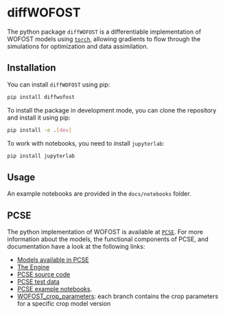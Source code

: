 # diffWOFOST

The python package `diffWOFOST` is a differentiable implementation of WOFOST models using [`torch`](https://pytorch.org/),
allowing gradients to flow through the simulations for optimization and data assimilation.

## Installation

You can install `diffWOFOST` using pip:

```bash
pip install diffwofost
```

To install the package in development mode, you can clone the repository and
install it using pip:

```bash
pip install -e .[dev]
```

To work with notebooks, you need to install `jupyterlab`:

```bash
pip install jupyterlab
```

## Usage

An example notebooks are provided in the `docs/notebooks` folder.

## PCSE

The python implementation of WOFOST is available at
[`PCSE`](https://pcse.readthedocs.io/en/stable/). For more information about the
models, the functional components of PCSE, and documentation have a look at the
following links:

- [Models available in PCSE](https://pcse.readthedocs.io/en/stable/available_models.html#models-available-in-pcse)
- [The Engine](https://pcse.readthedocs.io/en/stable/reference_guide.html#the-engine)
- [PCSE source code](https://github.com/ajwdewit/pcse)
- [PCSE test data](https://github.com/ajwdewit/pcse/tree/master/tests/test_data)
- [PCSE example notebooks](https://github.com/ajwdewit/pcse_notebooks).
- [WOFOST_crop_parameters](https://github.com/ajwdewit/WOFOST_crop_parameters): each branch contains the crop parameters for a specific crop model version

